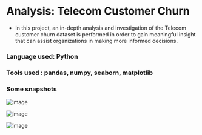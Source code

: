 # Analysis: Telecom Customer Churn

* In this project, an in-depth analysis and investigation of the Telecom customer churn dataset is performed in order to gain meaningful insight that can assist organizations in making more informed decisions. 

### Language used: Python
### Tools used : pandas, numpy, seaborn, matplotlib





### Some snapshots 

![image](https://user-images.githubusercontent.com/67466471/192094078-25a31fa9-a3bb-47e0-98dd-5600c04eb93e.png)

![image](https://user-images.githubusercontent.com/67466471/192094085-847c53f6-bdd7-4887-9f28-4fe852ba1a4e.png)


![image](https://user-images.githubusercontent.com/67466471/192094102-c8c90788-cb8f-4b50-aa08-75fc1a535558.png)

